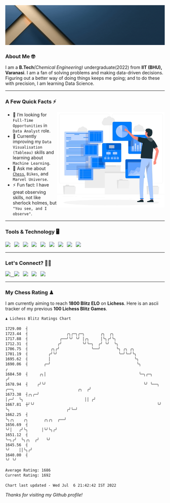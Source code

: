   <img src= "https://github.com/Laxman-Lakhan/Laxman-Lakhan/blob/master/Assets/Header.gif">

### About Me 🤓

I am a **B.Tech**_(Chemical Engineering)_ undergraduate(2022) from **IIT (BHU), Varanasi**. I am a fan of solving problems and making data-driven decisions. Figuring out a better way of doing things keeps me going; and to do these with precision, I am learning Data Science.

---

### A Few Quick Facts ⚡️
<img align="right" alt="Coding" width="340" src="https://github.com/Laxman-Lakhan/Laxman-Lakhan/blob/master/Assets/Data_Vector.jpg">   

- 🤝 I’m looking for `Full-Time Opportunities` in `Data Analyst` role.
- 📖 Currently improving my `Data Visualisation (Tableau)` skills and learning about `Machine Learning`.
- 💬 Ask me about [`Chess`](https://lichess.org/@/YourKingIsInDanger), `Bikes`, and `Marvel Universe`.
- ⚡️ Fun fact: I have great observing skills, not like sherlock holmes, but `"You see, and I observe"`.

---
### Tools & Technology 🖥

<img src="https://img.shields.io/badge/Python-white?logo=Python&logoColor=ColorName&style=ShieldStyle" /> &nbsp;
<img src="https://img.shields.io/badge/MySQL-white?logo=MySQL&logoColor=ColorName&style=ShieldStyle" /> &nbsp;
<img src="https://img.shields.io/badge/Tableau-white?logo=Tableau&logoColor=ColorName&style=ShieldStyle" /> &nbsp;
<img src="https://img.shields.io/badge/Advance Excel-white?logo=Microsoft+Excel&logoColor=196F3D&style=ShieldStyle" /> &nbsp;
<img src="https://img.shields.io/badge/Google Analytics-white?logo=Google+Analytics&logoColor=ColorName&style=ShieldStyle" /> &nbsp;
<img src="https://img.shields.io/badge/Jupyter-white?logo=Jupyter&logoColor=ColorName&style=ShieldStyle" /> &nbsp;
<img src="https://img.shields.io/badge/pandas-white?logo=Pandas&logoColor=000080&style=ShieldStyle" /> &nbsp;
<img src="https://img.shields.io/badge/numpy-white?logo=Numpy&logoColor=85C1E9&style=ShieldStyle" /> &nbsp;
<img src="https://img.shields.io/badge/scikit learn-white?logo=Scikit+Learn&logoColor=ColorName&style=ShieldStyle" /> &nbsp;



---

### Let's Connect? 🫳🏻

<a href="mailto:laxmansingh.lakhan@gmail.com"> <img src="https://img.icons8.com/fluent/48/000000/gmail.png" width="3.5%"/> &nbsp;
[<img src="https://img.icons8.com/color/48/000000/linkedin.png" width="3.5%"/>](https://www.linkedin.com/in/laxman-lakhan/)  &nbsp;
[<img src="https://img.icons8.com/fluent/48/000000/facebook-new.png" width="3.5%"/>](https://www.facebook.com/s.laxmanlakhan/)  &nbsp;
[<img src="https://img.icons8.com/fluent/48/000000/instagram-new.png" width="3.5%"/>](https://www.instagram.com/laxman.lakhan/)  &nbsp;
[<img src="https://img.icons8.com/color/48/000000/twitter.png" width="3.5%"/>](https://twitter.com/laxman__lakhan)  &nbsp;

 ---
  
### My Chess Rating ♟
  
I am currently aiming to reach **1800 Blitz ELO** on **Lichess**. Here is an ascii tracker of my previous **100 Lichess Blitz Games**.

  ```
  ♟︎ 𝙻𝚒𝚌𝚑𝚎𝚜𝚜 𝙱𝚕𝚒𝚝𝚣 𝚁𝚊𝚝𝚒𝚗𝚐𝚜 𝙲𝚑𝚊𝚛𝚝
  
 1729.00  ┤
 1723.44  ┤                 ╭╮╭─╮╭─╮       ╭╮  ╭╮
 1717.88  ┤              ╭──╯╰╯ ╰╯ │╭╮     │╰╮╭╯╰╮
 1712.31  ┤             ╭╯         ╰╯╰─╮  ╭╯ ╰╯  ╰╮
 1706.75  ┤          ╭╮╭╯              ╰──╯       ╰╮ ╭╮ ╭╮
 1701.19  ┤         ╭╯╰╯                           ╰─╯╰─╯╰╮
 1695.62  ┤         │                                     ╰╮
 1690.06  ┤       ╭─╯                                      ╰╮                                                ╭
 1684.50  ┤     ╭╮│                                         ╰─╮╭─╮                                          ╭╯
 1678.94  ┤    ╭╯╰╯                                           ╰╯ ╰──╮  ╭──╮                            ╭╮  ╭╯
 1673.38  ┤╭╮╭─╯                                                    │╭─╯  ╰╮                           ││ ╭╯
 1667.81  ┼╯╰╯                                                      ╰╯     ╰╮                         ╭╯╰─╯
 1662.25  ┤                                                                 ╰╮╭╮    ╭╮       ╭╮╭╮  ╭──╯
 1656.69  ┤                                                                  ╰╯│   ╭╯╰╮      │╰╯╰╮╭╯
 1651.12  ┤                                                                    ╰─╮╭╯  ╰╮╭╮  ╭╯   ╰╯
 1645.56  ┤                                                                      ╰╯    ││╰╮╭╯
 1640.00  ┤                                                                            ╰╯ ╰╯ 

Average Rating: 1686
Current Rating: 1692

Chart last updated - Wed Jul  6 21:42:42 IST 2022  
  ```
  
  
*Thanks for visiting my Github profile!*
